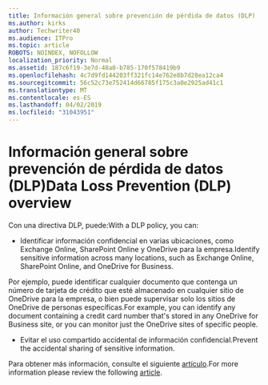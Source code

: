 ```yaml
---
title: Información general sobre prevención de pérdida de datos (DLP)
ms.author: kirks
author: Techwriter40
ms.audience: ITPro
ms.topic: article
ROBOTS: NOINDEX, NOFOLLOW
localization_priority: Normal
ms.assetid: 187c6f19-3e7d-48a0-b785-170f578419b9
ms.openlocfilehash: 4c7d9fd144203ff321fc14e762e8b7d28ea12ca4
ms.sourcegitcommit: 56c52c73e752414d66785f175c3a0e2925ad41c1
ms.translationtype: MT
ms.contentlocale: es-ES
ms.lasthandoff: 04/02/2019
ms.locfileid: "31043951"
---
```

# <a name="data-loss-prevention-dlp-overview"></a><span data-ttu-id="96a96-102">Información general sobre prevención de pérdida de datos (DLP)</span><span class="sxs-lookup"><span data-stu-id="96a96-102">Data Loss Prevention (DLP) overview</span></span>

<span data-ttu-id="96a96-103">Con una directiva DLP, puede:</span><span class="sxs-lookup"><span data-stu-id="96a96-103">With a DLP policy, you can:</span></span>

- <span data-ttu-id="96a96-104">Identificar información confidencial en varias ubicaciones, como Exchange Online, SharePoint Online y OneDrive para la empresa.</span><span class="sxs-lookup"><span data-stu-id="96a96-104">Identify sensitive information across many locations, such as Exchange Online, SharePoint Online, and OneDrive for Business.</span></span>


<span data-ttu-id="96a96-105">Por ejemplo, puede identificar cualquier documento que contenga un número de tarjeta de crédito que esté almacenado en cualquier sitio de OneDrive para la empresa, o bien puede supervisar solo los sitios de OneDrive de personas específicas.</span><span class="sxs-lookup"><span data-stu-id="96a96-105">For example, you can identify any document containing a credit card number that's stored in any OneDrive for Business site, or you can monitor just the OneDrive sites of specific people.</span></span>

- <span data-ttu-id="96a96-106">Evitar el uso compartido accidental de información confidencial.</span><span class="sxs-lookup"><span data-stu-id="96a96-106">Prevent the accidental sharing of sensitive information.</span></span>


<span data-ttu-id="96a96-107">Para obtener más información, consulte el siguiente [artículo](https://docs.microsoft.com/en-us/office365/securitycompliance/data-loss-prevention-policies).</span><span class="sxs-lookup"><span data-stu-id="96a96-107">For more information please review the following [article](https://docs.microsoft.com/en-us/office365/securitycompliance/data-loss-prevention-policies).</span></span>

